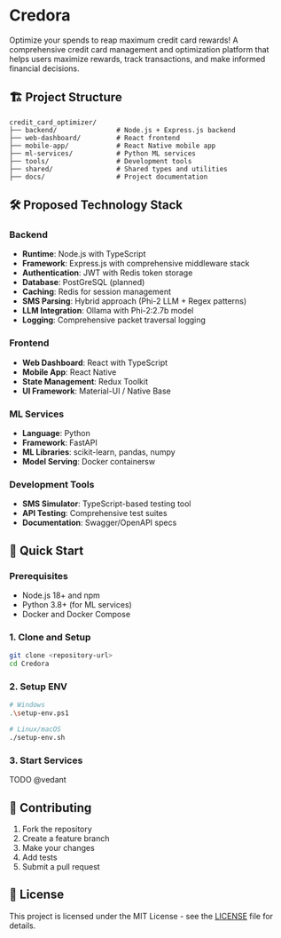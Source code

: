 # Credora
Optimize your spends to reap maximum credit card rewards!
A comprehensive credit card management and optimization platform that helps users maximize rewards, track transactions, and make informed financial decisions.

## 🏗️ Project Structure
```
credit_card_optimizer/
├── backend/               # Node.js + Express.js backend
├── web-dashboard/         # React frontend
├── mobile-app/            # React Native mobile app
├── ml-services/           # Python ML services
├── tools/                 # Development tools
├── shared/                # Shared types and utilities
├── docs/                  # Project documentation
```

## 🛠️ Proposed Technology Stack

### Backend
- **Runtime**: Node.js with TypeScript
- **Framework**: Express.js with comprehensive middleware stack
- **Authentication**: JWT with Redis token storage
- **Database**: PostGreSQL (planned)
- **Caching**: Redis for session management
- **SMS Parsing**: Hybrid approach (Phi-2 LLM + Regex patterns)
- **LLM Integration**: Ollama with Phi-2:2.7b model
- **Logging**: Comprehensive packet traversal logging

### Frontend
- **Web Dashboard**: React with TypeScript
- **Mobile App**: React Native
- **State Management**: Redux Toolkit
- **UI Framework**: Material-UI / Native Base

### ML Services
- **Language**: Python
- **Framework**: FastAPI
- **ML Libraries**: scikit-learn, pandas, numpy
- **Model Serving**: Docker containersw

### Development Tools
- **SMS Simulator**: TypeScript-based testing tool
- **API Testing**: Comprehensive test suites
- **Documentation**: Swagger/OpenAPI specs

## 🚀 Quick Start

### Prerequisites
- Node.js 18+ and npm
- Python 3.8+ (for ML services)
- Docker and Docker Compose

### 1. Clone and Setup
   ```bash
   git clone <repository-url>
   cd Credora
   
   ```

### 2. Setup ENV
   ```bash
# Windows
.\setup-env.ps1
   
# Linux/macOS
./setup-env.sh
   ```
   
### 3. Start Services
 TODO @vedant

## 🤝 Contributing

1. Fork the repository
2. Create a feature branch
3. Make your changes
4. Add tests
5. Submit a pull request

## 📄 License

This project is licensed under the MIT License - see the [LICENSE](LICENSE) file for details.